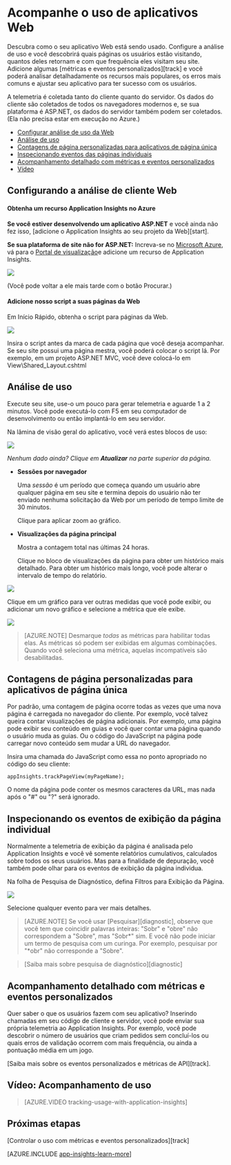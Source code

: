 ﻿<properties 
	pageTitle="Acompanhe o uso em aplicativos Web" 
	description="Log de atividades do usuário." 
	services="application-insights" 
	authors="alancameronwills" 
	manager="kamrani"/>

<tags 
	ms.service="application-insights" 
	ms.workload="tbd" 
	ms.tgt_pltfrm="ibiza" 
	ms.devlang="na" 
	ms.topic="article" 
	ms.date="2015-01-09" 
	ms.author="awills"/>
 
# Acompanhe o uso de aplicativos Web

Descubra como o seu aplicativo Web está sendo usado. Configure a análise de uso e você descobrirá quais páginas os usuários estão visitando, quantos deles retornam e com que frequência eles visitam seu site. Adicione algumas [métricas e eventos personalizados][track] e você poderá analisar detalhadamente os recursos mais populares, os erros mais comuns e ajustar seu aplicativo para ter sucesso com os usuários.

A telemetria é coletada tanto do cliente quanto do servidor. Os dados do cliente são coletados de todos os navegadores modernos e, se sua plataforma é ASP.NET, os dados do servidor também podem ser coletados. (Ela não precisa estar em execução no Azure.) 

* [Configurar análise de uso da Web](#webclient)
* [Análise de uso](#usage)
* [Contagens de página personalizadas para aplicativos de página única](#spa)
* [Inspecionando eventos das páginas individuais](#inspect)
* [Acompanhamento detalhado com métricas e eventos personalizados](#custom)
* [Vídeo](#video)

## <a name="webclient"></a> Configurando a análise de cliente Web

#### Obtenha um recurso Application Insights no Azure

**Se você estiver desenvolvendo um aplicativo ASP.NET** e você ainda não fez isso, [adicione o Application Insights ao seu projeto da Web][start].

**Se sua plataforma de site não for ASP.NET:** Increva-se no [Microsoft Azure](http://azure.com), vá para o [Portal de visualização](https://portal.azure.com)e adicione um recurso de Application Insights.

![](./media/appinsights/appinsights-11newApp.png)

(Você pode voltar a ele mais tarde com o botão Procurar.)



#### Adicione nosso script a suas páginas da Web

Em Início Rápido, obtenha o script para páginas da Web.

![](./media/appinsights/appinsights-06webcode.png)

Insira o script antes da marca </head> de cada página que você deseja acompanhar. Se seu site possui uma página mestra, você poderá colocar o script lá. Por exemplo, em um projeto ASP.NET MVC, você deve colocá-lo em View\Shared_Layout.cshtml

## <a name="usage"></a>Análise de uso

Execute seu site, use-o um pouco para gerar telemetria e aguarde 1 a 2 minutos. Você pode executá-lo com F5 em seu computador de desenvolvimento ou então implantá-lo em seu servidor.

Na lâmina de visão geral do aplicativo, você verá estes blocos de uso:

![](./media/appinsights/appinsights-47usage.png)

*Nenhum dado ainda? Clique em **Atualizar** na parte superior da página.*

* **Sessões por navegador**

    Uma *sessão* é um período que começa quando um usuário abre qualquer página em seu site e termina depois do usuário não ter enviado nenhuma solicitação da Web por um período de tempo limite de 30 minutos. 

    Clique para aplicar zoom ao gráfico.

* **Visualizações da página principal**

    Mostra a contagem total nas últimas 24 horas.

    Clique no bloco de visualizações da página para obter um histórico mais detalhado. Para obter um histórico mais longo, você pode alterar o intervalo de tempo do relatório.

![](./media/appinsights/appinsights-49usage.png)


Clique em um gráfico para ver outras medidas que você pode exibir, ou adicionar um novo gráfico e selecione a métrica que ele exibe.

![](./media/appinsights/appinsights-63usermetrics.png)

> [AZURE.NOTE] Desmarque *todas* as métricas para habilitar todas elas. As métricas só podem ser exibidas em algumas combinações. Quando você seleciona uma métrica, aquelas incompatíveis são desabilitadas.



## <a name="spa"></a> Contagens de página personalizadas para aplicativos de página única

Por padrão, uma contagem de página ocorre todas as vezes que uma nova página é carregada no navegador do cliente.  Por exemplo, você talvez queira contar visualizações de página adicionais. Por exemplo, uma página pode exibir seu conteúdo em guias e você quer contar uma página quando o usuário muda as guias. Ou o código do JavaScript na página pode carregar novo conteúdo sem mudar a URL do navegador. 

Insira uma chamada do JavaScript como essa no ponto apropriado no código do seu cliente:

    appInsights.trackPageView(myPageName);

O nome da página pode conter os mesmos caracteres da URL, mas nada após o "#" ou "?" será ignorado.


## <a name="inspect"></a> Inspecionando os eventos de exibição da página individual

Normalmente a telemetria de exibição da página é analisada pelo Application Insights e você vê somente relatórios cumulativos, calculados sobre todos os seus usuários. Mas para a finalidade de depuração, você também pode olhar para os eventos de exibição da página individua.

Na folha de Pesquisa de Diagnóstico, defina Filtros para Exibição da Página.

![](./media/appinsights/appinsights-51searchpageviews.png)

Selecione qualquer evento para ver mais detalhes.

> [AZURE.NOTE] Se você usar [Pesquisar][diagnostic], observe que você tem que coincidir palavras inteiras: "Sobr" e "obre" não correspondem a "Sobre", mas "Sobr*" sim. E você não pode iniciar um termo de pesquisa com um curinga. Por exemplo, pesquisar por "*obr" não corresponde a "Sobre". 

> [Saiba mais sobre pesquisa de diagnóstico][diagnostic]

## <a name="custom"></a> Acompanhamento detalhado com métricas e eventos personalizados

Quer saber o que os usuários fazem com seu aplicativo? Inserindo chamadas em seu código de cliente e servidor, você pode enviar sua própria telemetria ao Application Insights. Por exemplo, você pode descobrir o número de usuários que criam pedidos sem concluí-los ou quais erros de validação ocorrem com mais frequência, ou ainda a pontuação média em um jogo.

[Saiba mais sobre os eventos personalizados e métricas de API][track].

## <a name="video"></a> Vídeo: Acompanhamento de uso

> [AZURE.VIDEO tracking-usage-with-application-insights]

## <a name="next"></a> Próximas etapas

[Controlar o uso com métricas e eventos personalizados][track]




[AZURE.INCLUDE [app-insights-learn-more](../includes/app-insights-learn-more.md)]





<!--HONumber=35.2-->

<!--HONumber=46--> 
